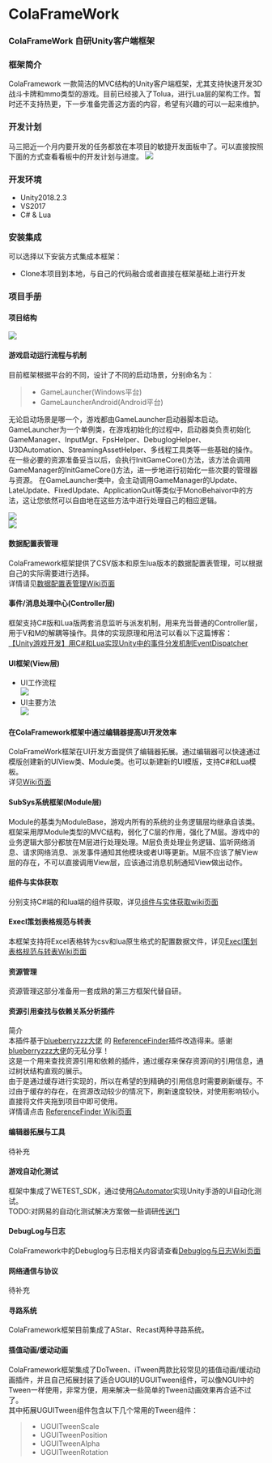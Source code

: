 # ColaFrameWork  

### ColaFrameWork 自研Unity客户端框架  

### 框架简介  
ColaFramework 一款简洁的MVC结构的Unity客户端框架，尤其支持快速开发3D战斗卡牌和mmo类型的游戏。目前已经接入了Tolua，进行Lua层的架构工作。暂时还不支持热更，下一步准备完善这方面的内容，希望有兴趣的可以一起来维护。  

### 开发计划  
马三把近一个月内要开发的任务都放在本项目的敏捷开发面板中了。可以直接按照下面的方式查看看板中的开发计划与进度。
![](./Doc/image/codePlan.png)  
### 开发环境  
* Unity2018.2.3  
* VS2017  
* C# & Lua    

### 安装集成  
可以选择以下安装方式集成本框架：
* Clone本项目到本地，与自己的代码融合或者直接在框架基础上进行开发  

### 项目手册  

#### 项目结构  
![](./Doc/image/ColaFramework目录结构.png)  

#### 游戏启动运行流程与机制  

目前框架根据平台的不同，设计了不同的启动场景，分别命名为：  
>* GameLauncher(Windows平台)  
>* GameLauncherAndroid(Android平台)  

无论启动场景是哪一个，游戏都由GameLauncher启动器脚本启动。GameLauncher为一个单例类，在游戏初始化的过程中，启动器类负责初始化GameManager、InputMgr、FpsHelper、DebuglogHelper、U3DAutomation、StreamingAssetHelper、多线程工具类等一些基础的操作。  
在一些必要的资源准备妥当以后，会执行InitGameCore()方法，该方法会调用GameManager的InitGameCore()方法，进一步地进行初始化一些次要的管理器与资源。
在GameLauncher类中，会主动调用GameManager的Update、LateUpdate、FixedUpdate、ApplicationQuit等类似于MonoBehaivor中的方法，这让您依然可以自由地在这些方法中进行处理自己的相应逻辑。  

![](./Doc/image/ColaFramework框架启动流程与机制.png)  
![](./Doc/image/ColaFramework框架核心类.png)  

#### 数据配置表管理   
ColaFramework框架提供了CSV版本和原生lua版本的数据配置表管理，可以根据自己的实际需要进行选择。  
详情请见[数据配置表管理Wiki页面](https://github.com/XINCGer/ColaFrameWork/wiki/%E6%95%B0%E6%8D%AE%E9%85%8D%E7%BD%AE%E8%A1%A8%E7%AE%A1%E7%90%86)  

#### 事件/消息处理中心(Controller层)    
框架支持C#版和Lua版两套消息监听与派发机制，用来充当普通的Controller层，用于V和M的解耦等操作。具体的实现原理和用法可以看以下这篇博客：  
[【Unity游戏开发】用C#和Lua实现Unity中的事件分发机制EventDispatcher](https://www.cnblogs.com/msxh/p/9539231.html)  

#### UI框架(View层)   
* UI工作流程  
![](./Doc/image/ColaFramework框架UI工作流程.png)  
* UI主要方法  
![](./Doc/image/UIBase基类.png)  
#### 在ColaFramework框架中通过编辑器提高UI开发效率  
ColaFrameWork框架在UI开发方面提供了编辑器拓展。通过编辑器可以快速通过模版创建新的UIView类、Module类。也可以新建新的UI模版，支持C#和Lua模板。   
详见[Wiki页面](https://github.com/XINCGer/ColaFrameWork/wiki/%E5%9C%A8ColaFramework%E6%A1%86%E6%9E%B6%E4%B8%AD%E9%80%9A%E8%BF%87%E7%BC%96%E8%BE%91%E5%99%A8%E6%8F%90%E9%AB%98UI%E5%BC%80%E5%8F%91%E6%95%88%E7%8E%87)  

#### SubSys系统框架(Module层)  
Module的基类为ModuleBase，游戏内所有的系统的业务逻辑层均继承自该类。框架采用厚Module类型的MVC结构，弱化了C层的作用，强化了M层。游戏中的业务逻辑大部分都放在M层进行处理处理。M层负责处理业务逻辑、监听网络消息、请求网络消息、派发事件通知其他模块或者UI等更新。M层不应该了解View层的存在，不可以直接调用View层，应该通过消息机制通知View做出动作。

#### 组件与实体获取  
分别支持C#端的和lua端的组件获取，详见[组件与实体获取wiki页面](https://github.com/XINCGer/ColaFrameWork/wiki/%E7%BB%84%E4%BB%B6%E4%B8%8E%E5%AE%9E%E4%BD%93%E8%8E%B7%E5%8F%96)  
#### Execl策划表格规范与转表  
本框架支持将Excel表格转为csv和lua原生格式的配置数据文件，详见[Execl策划表格规范与转表Wiki页面](https://github.com/XINCGer/ColaFrameWork/wiki/Execl%E7%AD%96%E5%88%92%E8%A1%A8%E6%A0%BC%E8%A7%84%E8%8C%83%E4%B8%8E%E8%BD%AC%E8%A1%A8)  

#### 资源管理  

资源管理这部分准备用一套成熟的第三方框架代替自研。    

#### 资源引用查找与依赖关系分析插件  
简介  
本插件基于[blueberryzzz大佬](https://github.com/blueberryzzz) 的 [ReferenceFinder](https://github.com/blueberryzzz/ReferenceFinder)插件改造得来。感谢[blueberryzzz大佬](https://github.com/blueberryzzz)的无私分享！  
这是一个用来查找资源引用和依赖的插件，通过缓存来保存资源间的引用信息，通过树状结构直观的展示。  
由于是通过缓存进行实现的，所以在希望的到精确的引用信息时需要刷新缓存。不过由于缓存的存在，在资源改动较少的情况下，刷新速度较快，对使用影响较小。  
直接将文件夹拖到项目中即可使用。  
详情请点击 [ReferenceFinder Wiki页面](https://github.com/XINCGer/ColaFrameWork/wiki/%E8%B5%84%E6%BA%90%E5%BC%95%E7%94%A8%E6%9F%A5%E6%89%BE%E4%B8%8E%E4%BE%9D%E8%B5%96%E5%85%B3%E7%B3%BB%E5%88%86%E6%9E%90%E6%8F%92%E4%BB%B6)  
#### 编辑器拓展与工具  
待补充  

#### 游戏自动化测试  
框架中集成了WETEST_SDK，通过使用[GAutomator](https://github.com/Tencent/GAutomator)实现Unity手游的UI自动化测试。  
TODO:对网易的自动化测试解决方案做一些调研[传送门](http://airtest.netease.com/index.html)  

#### DebugLog与日志  
ColaFramework中的Debuglog与日志相关内容请查看[Debuglog与日志Wiki页面](https://github.com/XINCGer/ColaFrameWork/wiki/DebugLog%E4%B8%8E%E6%97%A5%E5%BF%97)  

#### 网络通信与协议  
待补充  

#### 寻路系统  
ColaFramework框架目前集成了AStar、Recast两种寻路系统。  

#### 插值动画/缓动动画  
ColaFramework框架集成了DoTween、iTween两款比较常见的插值动画/缓动动画插件，并且自己拓展封装了适合UGUI的UGUITween组件，可以像NGUI中的Tween一样使用，非常方便，用来解决一些简单的Tween动画效果再合适不过了。  
其中拓展UGUITween组件包含以下几个常用的Tween组件：  
>* UGUITweenScale  
>* UGUITweenPosition  
>* UGUITweenAlpha  
>* UGUITweenRotation  





